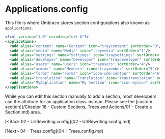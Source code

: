 # Applications.config

This file is where Umbraco stores section configurations also known as `applications`.

```xml
<?xml version="1.0" encoding="utf-8"?>
<applications>
  <add alias="content" name="Content" icon="traycontent" sortOrder="0"/>
  <add alias="media" name="Media" icon="traymedia" sortOrder="1"/>
  <add alias="settings" name="Settings" icon="traysettings" sortOrder="2"/>
  <add alias="developer" name="Developer" icon="traydeveloper" sortOrder="3"/>
  <add alias="users" name="Users" icon="trayusers" sortOrder="4"/>
  <add alias="member" name="Members" icon="traymember" sortOrder="5"/>
  <add alias="forms" name="Forms" icon="icon-umb-contour" sortOrder="6"/>
  <add alias="translation" name="Translation" icon="traytranslation" sortOrder="7"/>
  <add alias="MyApplication" name="My Section" icon="icon-myicon" sortOrder="15"/>
</applications>
```

While you can edit this section manually to add a section, most developers use the attribute for an application class instead.  Please see the [custom section](/Chapter 16 - Custom Sections, Trees and Actions/01 - Create a Section.md) area.

[<Back 02 - UrlRewriting.config](02 - UrlRewriting.config.md)

[Next> 04 - Trees.config](04 - Trees.config.md)
